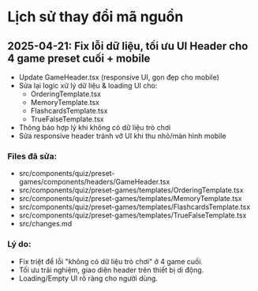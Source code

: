 
# Lịch sử thay đổi mã nguồn

## 2025-04-21: Fix lỗi dữ liệu, tối ưu UI Header cho 4 game preset cuối + mobile
- Update GameHeader.tsx (responsive UI, gọn đẹp cho mobile)
- Sửa lại logic xử lý dữ liệu & loading UI cho:
  - OrderingTemplate.tsx
  - MemoryTemplate.tsx
  - FlashcardsTemplate.tsx
  - TrueFalseTemplate.tsx
- Thông báo hợp lý khi không có dữ liệu trò chơi
- Sửa responsive header tránh vỡ UI khi thu nhỏ/màn hình mobile

### Files đã sửa:
- src/components/quiz/preset-games/components/headers/GameHeader.tsx
- src/components/quiz/preset-games/templates/OrderingTemplate.tsx
- src/components/quiz/preset-games/templates/MemoryTemplate.tsx
- src/components/quiz/preset-games/templates/FlashcardsTemplate.tsx
- src/components/quiz/preset-games/templates/TrueFalseTemplate.tsx
- src/changes.md

### Lý do:
- Fix triệt để lỗi "không có dữ liệu trò chơi" ở 4 game cuối.
- Tối ưu trải nghiệm, giao diện header trên thiết bị di động.
- Loading/Empty UI rõ ràng cho người dùng.
